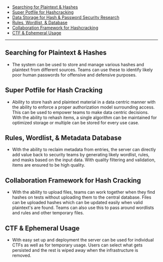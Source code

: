 - [Searching for Plaintext & Hashes](#searching-for-plaintext-&-hashes)
- [Super Potfile for Hashcracking](#super-potfile-for-hashcracking)
- [Data Storage for Hash & Password Security Research](#data-storage-for-hash-&-password-security)
- [Rules, Wordlist, & Database](#rules-and-wordlist-database)
- [Collaboration Framework for Hashcracking](#collboration-framework-for-hashcracking)
- [CTF & Ephemeral Usage](#ctf-and-ephemeral-usage)

---

## Searching for Plaintext & Hashes
- The system can be used to store and manage various hashes and plaintext from
  different sources. Teams can use these to identify likely poor human
  passwords for offensive and defensive purposes.

## Super Potfile for Hash Cracking
- Ability to store hash and plaintext material in a data centric manner with
  the ability to enforce a proper authorization model surrounding access. This
  can be used to empower teams to make data centric decisions. With the ability
  to rehash items, a single algorithm can be maintained for optimized storage
  or multiple can be stored for every use case.

## Rules, Wordlist, & Metadata Database
- With the ability to reclaim metadata from entries, the server can directly
  add value back to security teams by generating likely wordlist, rules, and
  masks based on the input data. With quality filtering and validation, items
  are ensured to be high quality.

## Collaboration Framework for Hash Cracking
- With the ability to upload files, teams can work together when they find
  hashes on tests without uploading them to the central database. Files can be
  uploaded hashes which can be updated easily when valid plaintext's are found.
  Teams can also use this to pass around wordlists and rules and other
  temporary files.

## CTF & Ephemeral Usage
- With easy set up and deployment the server can be used for individual CTFs as
  well as for temporary usage. Users can select what gets persisted and the
  rest is wiped away when the infrastructure is removed. 

